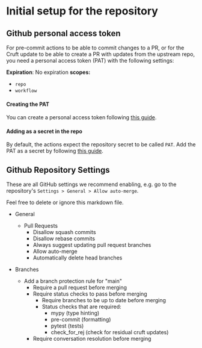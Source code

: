 # Initial setup for the repository
## Github personal access token
For pre-commit actions to be able to commit changes to a PR, or for the Cruft update to be able to create a PR with updates from the upstream repo, you need a personal access token (PAT) with the following settings:

**Expiration**: No expiration
**scopes:**
* `repo`
* `workflow`

#### Creating the PAT
You can create a personal access token following [this guide](https://docs.github.com/en/enterprise-server@3.4/authentication/keeping-your-account-and-data-secure/creating-a-personal-access-token).

#### Adding as a secret in the repo
By default, the actions expect the repository secret to be called `PAT`. Add the PAT as a secret by following [this guide](https://docs.github.com/en/actions/security-guides/encrypted-secrets#creating-encrypted-secrets-for-a-repository).

## Github Repository Settings
These are all GitHub settings we recommend enabling, e.g. go to the repository's `Settings > General > Allow auto-merge`.

Feel free to delete or ignore this markdown file.

* General
  * Pull Requests
    * Disallow squash commits 
    * Disallow rebase commits
    * Always suggest updating pull request branches 
    * Allow auto-merge
    * Automatically delete head branches

* Branches
  * Add a branch protection rule for "main"
    * Require a pull request before merging
    * Require status checks to pass before merging
      * Require branches to be up to date before merging
      * Status checks that are required:
        * mypy (type hinting)
        * pre-commit (formatting)
        * pytest (tests)
        * check_for_rej (check for residual cruft updates)
    * Require conversation resolution before merging